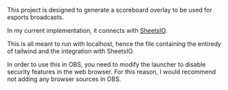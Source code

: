 This project is designed to generate a scoreboard overlay to be used for esports broadcasts. 

In my current implementation, it connects with [SheetsIO](https://github.com/GrandyB/SheetsIO).

This is all meant to run with localhost, hence the file containing the entiredy of tailwind and the integration with SheetsIO.

In order to use this in OBS, you need to modify the launcher to disable security features in the web browser. For this reason, I would recommend not adding any browser sources in OBS.

